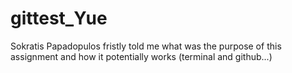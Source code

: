 # gittest_Yue
Sokratis Papadopulos fristly told me what was the purpose of this assignment and how it potentially works (terminal and github...)
